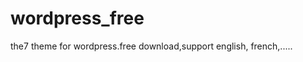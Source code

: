 wordpress_free
==============

the7 theme for wordpress.free download,support english, french,.....
